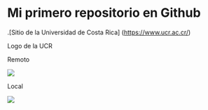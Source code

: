 # Mi primero repositorio en Github

.[Sitio de la Universidad de Costa Rica] (https://www.ucr.ac.cr/)

Logo de la UCR

Remoto

![](https://odi.ucr.ac.cr/plantillas/ucr_4/imagenes/firma-ucr-ico.png)

Local

![](firma-ucr-ico.png)
